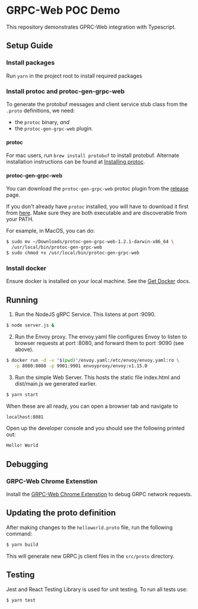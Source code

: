 # GRPC-Web POC Demo
This repository demonstrates GPRC-Web integration with Typescript.

## Setup Guide

### Install packages
Run `yarn` in the project root to install required packages

### Install protoc and protoc-gen-grpc-web
To generate the protobuf messages and client service stub class from the
`.proto` definitions, we need:
 - the `protoc` binary, _and_
 - the `protoc-gen-grpc-web` plugin.

#### protoc
For mac users, run `brew install protobuf` to install protobuf. Alternate installation instructions can be found at [Installing protoc](http://google.github.io/proto-lens/installing-protoc.html).

#### protoc-gen-grpc-web
You can download the `protoc-gen-grpc-web` protoc plugin from the
[release](https://github.com/grpc/grpc-web/releases) page.

If you don't already have `protoc` installed, you will have to download it
first from [here](https://github.com/protocolbuffers/protobuf/releases).
Make sure they are both executable and are discoverable from your PATH.

For example, in MacOS, you can do:

```sh
$ sudo mv ~/Downloads/protoc-gen-grpc-web-1.2.1-darwin-x86_64 \
  /usr/local/bin/protoc-gen-grpc-web
$ sudo chmod +x /usr/local/bin/protoc-gen-grpc-web
```
### Install docker
Ensure docker is installed on your local machine. See the [Get Docker](https://docs.docker.com/get-docker/) docs.

## Running

1. Run the NodeJS gRPC Service. This listens at port :9090.

 ```sh
 $ node server.js &
 ```

 2. Run the Envoy proxy. The envoy.yaml file configures Envoy to listen to browser requests at port :8080, and forward them to port :9090 (see above).

 ```sh
 $ docker run -d -v "$(pwd)"/envoy.yaml:/etc/envoy/envoy.yaml:ro \
    -p 8080:8080 -p 9901:9901 envoyproxy/envoy:v1.15.0
```

3. Run the simple Web Server. This hosts the static file index.html and dist/main.js we generated earlier.

```sh
$ yarn start
```

When these are all ready, you can open a browser tab and navigate to

```sh
localhost:8081
```

Open up the developer console and you should see the following printed out:

```sh
Hello! World
```

## Debugging

### GRPC-Web Chrome Extenstion
Install the [GRPC-Web Chrome Extenstion](https://chrome.google.com/webstore/detail/grpc-web-developer-tools/ddamlpimmiapbcopeoifjfmoabdbfbjj?hl=en) to debug GRPC network requests.


## Updating the proto definition
After making changes to the `helloworld.proto` file, run the following command:
```sh
$ yarn build
```
This will generate new GRPC js client files in the `src/proto` directory.

## Testing
Jest and React Testing Library is used for unit testing. To run all tests use:
```sh
$ yarn test
```